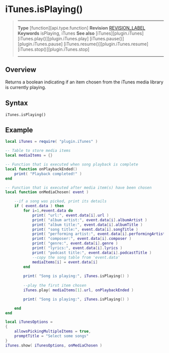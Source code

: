 # iTunes.isPlaying()

> --------------------- ------------------------------------------------------------------------------------------
> __Type__              [function][api.type.function]
> __Revision__          [REVISION_LABEL](REVISION_URL)
> __Keywords__          isPlaying, iTunes
> __See also__          [iTunes][plugin.iTunes]
>								[iTunes.play()][plugin.iTunes.play]
>								[iTunes.pause()][plugin.iTunes.pause]
>								[iTunes.resume()][plugin.iTunes.resume]
>								[iTunes.stop()][plugin.iTunes.stop]
> --------------------- ------------------------------------------------------------------------------------------


## Overview

Returns a boolean indicating if an item chosen from the iTunes media library is currently playing.


## Syntax

	iTunes.isPlaying()
	

## Example

``````lua
local iTunes = require( "plugin.iTunes" )

-- Table to store media items
local mediaItems = {}

-- Function that is executed when song playback is complete
local function onPlaybackEnded()
	print( "Playback completed!" )
end

-- Function that is executed after media item(s) have been chosen
local function onMediaChosen( event )

	--if a song was picked, print its details
	if ( event.data ) then
		for i=1,#event.data do
			print( "url:", event.data[i].url )
			print( "album artist:", event.data[i].albumArtist )
			print( "album title:", event.data[i].albumTitle )
			print( "song title:", event.data[i].songTitle )
			print( "performing artist:", event.data[i].performingArtist )
			print( "composer:", event.data[i].composer )
			print( "genre:", event.data[i].genre )
			print( "lyrics:", event.data[i].lyrics )
			print( "podcast title:", event.data[i].podcastTitle )
			--copy the song table from 'event.data'
			mediaItems[i] = event.data[i]
		end
		
		print( "Song is playing:", iTunes.isPlaying() )
		
		--play the first item chosen
		iTunes.play( mediaItems[1].url, onPlaybackEnded )

		print( "Song is playing:", iTunes.isPlaying() )

	end	
end

local iTunesOptions =
{
	allowsPickingMultipleItems = true,
	promptTitle = "Select some songs"
}
iTunes.show( iTunesOptions, onMediaChosen )
``````
